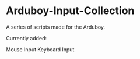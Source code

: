 # Arduboy-Input-Collection
A series of scripts made for the Arduboy.


Currently added:

Mouse Input
Keyboard Input
